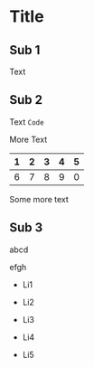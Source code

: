 # Title

## Sub 1

Text

## Sub 2

Text `Code`

More Text

| 1 | 2 | 3 | 4 | 5 |
|---|---|---|---|---|
| 6 | 7 | 8 | 9 | 0 |

Some more text

## Sub 3

abcd

efgh

- Li1
- Li2
- Li3
- Li4






- Li5